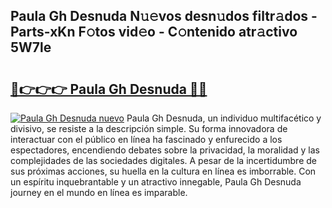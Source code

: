 ## Paula Gh Desnuda N𝚞𝚎vos desn𝚞dos filtr𝚊dos - Parts-xKn F𝚘tos vid𝚎o - C𝚘ntenido atr𝚊ctivo 5W7le

# <h2><a href="http://mb5zdw.tromn.icu/?c=Paula+Gh+Desnuda">🔗👉👉👉 Paula Gh Desnuda 🔗🔗</a></h2>

[![Paula Gh Desnuda nuevo](https://i.imgur.com/pEAQMta.gif)](http://mb5zdw.tromn.icu/?c=Paula+Gh+Desnuda)
Paula Gh Desnuda, un individuo multifacético y divisivo, se resiste a la descripción simple. Su forma innovadora de interactuar con el público en línea ha fascinado y enfurecido a los espectadores, encendiendo debates sobre la privacidad, la moralidad y las complejidades de las sociedades digitales. A pesar de la incertidumbre de sus próximas acciones, su huella en la cultura en línea es imborrable. Con un espíritu inquebrantable y un atractivo innegable, Paula Gh Desnuda journey en el mundo en línea es imparable.
